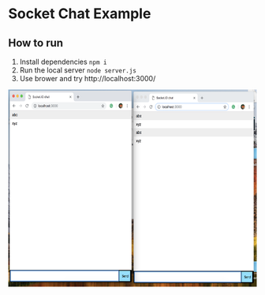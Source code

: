 # Socket Chat Example
## How to run
1. Install dependencies
`npm i`
2. Run the local server
`node server.js`
3. Use brower and try
    http://localhost:3000/


<img src="https://github.com/dinhtho/SocketChat/blob/master/screenshot.png" width="800" height="400">


